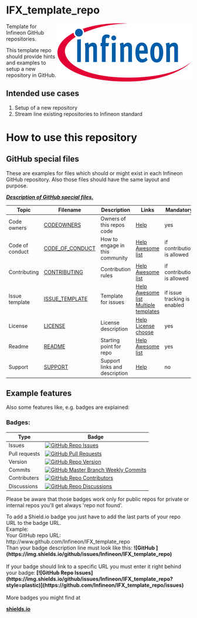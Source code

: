 # IFX_template_repo

<a href="https://www.infineon.com">
<img src="./assets/images/Logo.svg" align="right" alt="Infineon logo">
</a>

<p>Template for Infineon GitHub repositories.</p>
<p> This template repo should provide hints and examples to setup a new repository in GitHub.</p>

## Intended use cases

<ol>
<li> Setup of a new repository
<li> Stream line existing repositories to Infineon standard
</ol>

# How to use this repository
## GitHub special files
<p>These are examples for files which should or might exist in each Infineon GitHub repository. Also those files should have the same layout and purpose.</p>

[***Description of GitHub special files.***]( <https://github.com/joelparkerhenderson/github-special-files-and-paths#support>)

| Topic      | Filename               | Description         |Links|Mandatory|
|------------|------------------------|---------------------|--|-|
|Code owners | [CODEOWNERS](examples/CODEOWNERS) | Owners of this repos code |[Help](https://help.github.com/articles/about-codeowners/)|yes|
|Code of conduct| [CODE_OF_CONDUCT](examples/CODE_OF_CONDUCT)| How to engage in this community |[Help](<https://docs.github.com/en/communities/setting-up-your-project-for-healthy-contributions/adding-a-code-of-conduct-to-your-project>)<br>[Awesome list](https://github.com/mntnr/awesome-contributing)|if contribution is allowed
|Contributing| [CONTRIBUTING](examples/CONTRIBUTING)| Contribution rules  |[Help](https://help.github.com/articles/setting-guidelines-for-repository-contributors/)<br>[Awesome list](https://github.com/mntnr/awesome-contributing)|if contribution is allowed|
|Issue template|[ISSUE_TEMPLATE](examples/ISSUE_TEMPLATE)|Template for issues|[Help](https://help.github.com/articles/creating-an-issue-template-for-your-repository/)<br>[Awesome list](https://github.com/devspace/awesome-github-templates)<br>[Multiple templates](https://blog.github.com/2018-01-25-multiple-issue-and-pull-request-templates/)|if issue tracking is enabled
|License | [LICENSE](examples/LICENSE) | License description |[Help](https://help.github.com/articles/adding-a-license-to-a-repository/)<br>[License choose](https://choosealicense.com)|yes|
|Readme | [README](examples/README) | Starting point for repo |[Help](<https://docs.github.com/en/repositories/managing-your-repositorys-settings-and-features/customizing-your-repository/about-readmes>)<br>[Awesome list](https://github.com/matiassingers/awesome-readme)|yes|
|Support | [SUPPORT](examples/SUPPORT) | Support links and description |[Help](https://docs.github.com/en/communities/setting-up-your-project-for-healthy-contributions/adding-support-resources-to-your-project)|no|



## Example features
<p>Also some features like, e.g. badges are explained:</p>

### Badges:
|Type|Badge|
|--|--|
|Issues|[![GitHub Repo Issues](https://img.shields.io/github/issues/Infineon/IFX_template_repo?style=plastic)](https://github.com/Infineon/IFX_template_repo/issues)|
|Pull requests|[![GitHub Pull Requests](https://img.shields.io/github/issues-pr-raw/Infineon/IFX_template_repo?style=plastic)](https://github.com/Infineon/IFX_template_repo/pulls)|
|Version|[![GitHub Repo Version](https://img.shields.io/github/package-json/v/Infineon/IFX_template_repo?style=plastic)](https://github.com/Infineon/IFX_template_repo/blob/master/package.json)|
|Commits|[![GitHub Master Branch Weekly Commits](https://img.shields.io/github/commit-activity/w/Infineon/IFX_template_repo/master?style=plastic)](https://github.com/Infineon/IFX_template_repo/tree/master)|
|Contributers|[![GitHub Repo Contributors](https://img.shields.io/github/contributors/Infineon/IFX_template_repo?style=plastic)](https://github.com/Infineon/IFX_template_repo/graphs/contributors)|
|Discussions|[![GitHub Repo Discussions](https://img.shields.io/github/discussions/Infineon/IFX_template_repo)](https://github.com/Infineon/IFX_template_repo/)|

<p>Please be aware that those badges work only for public repos for private or internal repos you'll get always 'repo not found'.</p>
<p>To add a Shield.io badge you just have to add the last parts of your repo URL to the badge URL.<br>
Example:<br>
Your GitHub repo URL:<br>
http://www.github.com/Infineon/IFX_template_repo <br>
Than your badge description line must look like this:
<b>![GitHub ](https://img.shields.io/github/issues/Infineon/IFX_template_repo)</b><br><br>
If your badge should link to a specific URL you must enter it right behind your badge:<b>
[![GitHub Repo Issues](https://img.shields.io/github/issues/Infineon/IFX_template_repo?style=plastic)](https://github.com/Infineon/IFX_template_repo/issues)</b><br><br>
More badges you might find at <b> 

[shields.io](https://img.shields.io)</b>
</p>


